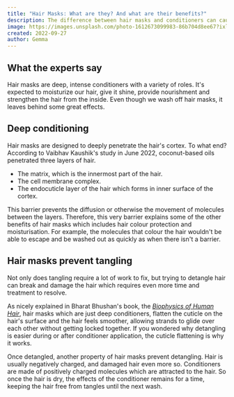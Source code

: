 ```yaml
---
title: "Hair Masks: What are they? And what are their benefits?"
description: The difference between hair masks and conditioners can cause confusion. Is it just a conditioner by another name?
image: https://images.unsplash.com/photo-1612673099983-86b704d8ee67?ixlib=rb-1.2.1&ixid=eyJhcHBfaWQiOjEyMDd9&auto=format&fit=crop&w=1000&q=80
created: 2022-09-27
author: Gemma
---
```


## What the experts say

Hair masks are deep, intense conditioners with a variety of roles. It's expected to moisturize our hair, give it shine, provide nourishment and strengthen the hair from the inside. Even though we wash off hair masks, it leaves behind some great effects.

## Deep conditioning

Hair masks are designed to deeply penetrate the hair's cortex. To what end? According to Vaibhav Kaushik's study in June 2022, coconut-based oils penetrated three layers of hair.

- The matrix, which is the innermost part of the hair.
- The cell membrane complex.
- The endocuticle layer of the hair which forms in inner surface of the cortex.

This barrier prevents the diffusion or otherwise the movement of molecules between the layers. Therefore, this very barrier explains some of the other benefits of hair masks which includes hair colour protection and moisturisation. For example, the molecules that colour the hair wouldn't be able to escape and be washed out as quickly as when there isn't a barrier.

## Hair masks prevent tangling

Not only does tangling require a lot of work to fix, but trying to detangle hair can break and damage the hair which requires even more time and treatment to resolve.

As nicely explained in Bharat Bhushan's book, the [_Biophysics of Human Hair_](https://books.google.co.uk/books/about/Biophysics_of_Human_Hair.html?id=IaNtd8VwWNQC&redir_esc=y), hair masks which are just deep conditioners, flatten the cuticle on the hair's surface and the hair feels smoother, allowing strands to glide over each other without getting locked together. If you wondered why detangling is easier during or after conditioner application, the cuticle flattening is why it works.

Once detangled, another property of hair masks prevent detangling. Hair is usually negatively charged, and damaged hair even more so. Conditioners are made of positively charged molecules which are attracted to the hair. So once the hair is dry, the effects of the conditioner remains for a time, keeping the hair free from tangles until the next wash. 
